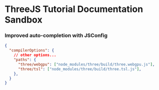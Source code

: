# ThreeJS Tutorial Documentation Sandbox

### Improved auto-completion with JSConfig

```JSON
{
  "compilerOptions": {
    // other options...
    "paths": {
      "three/webgpu": ["node_modules/three/build/three.webgpu.js"],
      "three/tsl": ["node_modules/three/build/three.tsl.js"],
    },
  }
}
```
